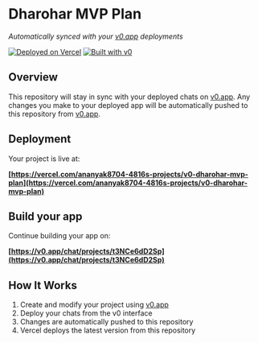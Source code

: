 # Dharohar MVP Plan

*Automatically synced with your [v0.app](https://v0.app) deployments*

[![Deployed on Vercel](https://img.shields.io/badge/Deployed%20on-Vercel-black?style=for-the-badge&logo=vercel)](https://vercel.com/ananyak8704-4816s-projects/v0-dharohar-mvp-plan)
[![Built with v0](https://img.shields.io/badge/Built%20with-v0.app-black?style=for-the-badge)](https://v0.app/chat/projects/t3NCe6dD2Sp)

## Overview

This repository will stay in sync with your deployed chats on [v0.app](https://v0.app).
Any changes you make to your deployed app will be automatically pushed to this repository from [v0.app](https://v0.app).

## Deployment

Your project is live at:

**[https://vercel.com/ananyak8704-4816s-projects/v0-dharohar-mvp-plan](https://vercel.com/ananyak8704-4816s-projects/v0-dharohar-mvp-plan)**

## Build your app

Continue building your app on:

**[https://v0.app/chat/projects/t3NCe6dD2Sp](https://v0.app/chat/projects/t3NCe6dD2Sp)**

## How It Works

1. Create and modify your project using [v0.app](https://v0.app)
2. Deploy your chats from the v0 interface
3. Changes are automatically pushed to this repository
4. Vercel deploys the latest version from this repository
